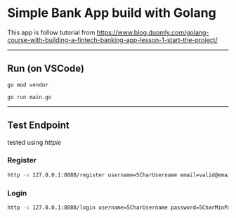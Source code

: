 # Simple Bank App build with Golang

This app is follow tutorial from <https://www.blog.duomly.com/golang-course-with-building-a-fintech-banking-app-lesson-1-start-the-project/>

---

## Run (on VSCode)

`go mod vendor`

`go run main.go`

---

## Test Endpoint

tested using _httpie_

### Register

```sh
http -v 127.0.0.1:8888/register username=5CharUsername email=valid@email.format password=5CharMinPassword
```

### Login

```sh
http -v 127.0.0.1:8888/login username=5CharUsername password=5CharMinPassword
```
